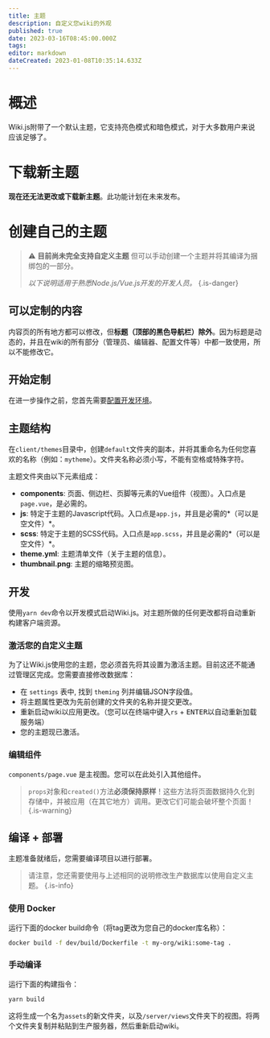 ```yaml
---
title: 主题
description: 自定义您wiki的外观
published: true
date: 2023-03-16T08:45:00.000Z
tags: 
editor: markdown
dateCreated: 2023-01-08T10:35:14.633Z
---
```


# 概述

Wiki.js附带了一个默认主题，它支持亮色模式和暗色模式，对于大多数用户来说应该足够了。

# 下载新主题

**现在还无法更改或下载新主题**。此功能计划在未来发布。

# 创建自己的主题

> :warning: **目前尚未完全支持自定义主题** 但可以手动创建一个主题并将其编译为捆绑包的一部分。
>
> *以下说明适用于熟悉Node.js/Vue.js开发的开发人员。*
{.is-danger}

## 可以定制的内容

内容页的所有地方都可以修改，但**标题（顶部的黑色导航栏）除外**。因为标题是动态的，并且在wiki的所有部分（管理员、编辑器、配置文件等）中都一致使用，所以不能修改它。

## 开始定制

在进一步操作之前，您首先需要[配置开发环境](/dev)。

## 主题结构

在`client/themes`目录中，创建`default`文件夹的副本，并将其重命名为任何您喜欢的名称（例如：`mytheme`）。文件夹名称必须小写，不能有空格或特殊字符。

主题文件夹由以下元素组成：

- **components**: 页面、侧边栏、页脚等元素的Vue组件（视图）。入口点是`page.vue`，是必需的。
- **js**: 特定于主题的Javascript代码。入口点是`app.js`，并且是必需的*（可以是空文件）*。
- **scss**: 特定于主题的SCSS代码。入口点是`app.scss`，并且是必需的*（可以是空文件）*。
- **theme.yml**: 主题清单文件（关于主题的信息）。
- **thumbnail.png**: 主题的缩略预览图。

## 开发

使用`yarn dev`命令以开发模式启动Wiki.js。对主题所做的任何更改都将自动重新构建客户端资源。

### 激活您的自定义主题

为了让Wiki.js使用您的主题，您必须首先将其设置为激活主题。目前这还不能通过管理区完成。您需要直接修改数据库：

- 在 `settings` 表中, 找到 `theming` 列并编辑JSON字段值。
- 将主题属性更改为先前创建的文件夹的名称并提交更改。
- 重新启动wiki以应用更改。（您可以在终端中键入`rs` + <kbd>ENTER</kbd>以自动重新加载服务端）
- 您的主题现已激活。

### 编辑组件

`components/page.vue` 是主视图。您可以在此处引入其他组件。

> `props`对象和`created()`方法**必须保持原样**！这些方法将页面数据持久化到存储中，并被应用（在其它地方）调用。更改它们可能会破坏整个页面！
{.is-warning}

## 编译 + 部署

主题准备就绪后，您需要编译项目以进行部署。

> 请注意，您还需要使用与上述相同的说明修改生产数据库以使用自定义主题。
{.is-info}

### 使用 Docker

运行下面的docker build命令（将tag更改为您自己的docker库名称）：

```bash
docker build -f dev/build/Dockerfile -t my-org/wiki:some-tag .
```

### 手动编译

运行下面的构建指令：
```bash
yarn build
```

这将生成一个名为`assets`的新文件夹，以及`/server/views`文件夹下的视图。将两个文件夹复制并粘贴到生产服务器，然后重新启动wiki。
